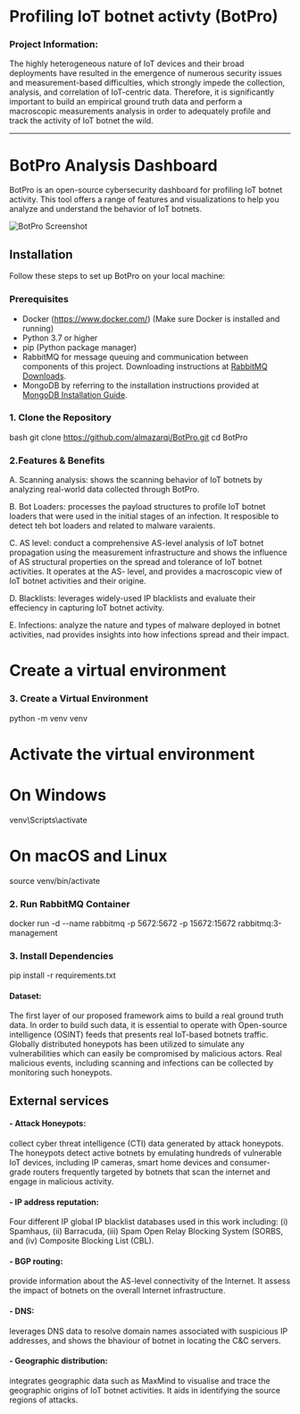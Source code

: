 # Profiling IoT botnet activty (BotPro)
### Project Information:

The highly heterogeneous nature of IoT devices and their broad deployments have resulted in the emergence of numerous security issues and measurement-based difficulties, which strongly impede the collection, analysis, and correlation of IoT-centric data. Therefore, it is significantly important to build an empirical ground truth data and perform a macroscopic measurements analysis in order to adequately profile and track the activity of IoT botnet the wild. 


-----------------

# BotPro Analysis Dashboard

BotPro is an open-source cybersecurity dashboard for profiling IoT botnet activity. This tool offers a range of features and visualizations to help you analyze and understand the behavior of IoT botnets.

![BotPro Screenshot](screenshot.png)

## Installation

Follow these steps to set up BotPro on your local machine:

### Prerequisites
- Docker (https://www.docker.com/) (Make sure Docker is installed and running)
- Python 3.7 or higher
- pip (Python package manager)
- RabbitMQ for message queuing and communication between components of this project. Downloading instructions at [RabbitMQ Downloads](https://www.rabbitmq.com/download.html).
- MongoDB by referring to the installation instructions provided at [MongoDB Installation Guide](https://docs.mongodb.com/manual/installation/).

### 1. Clone the Repository

bash
git clone https://github.com/almazarqi/BotPro.git
cd BotPro


### 2.Features & Benefits
A. Scanning analysis: shows the scanning behavior of IoT botnets by analyzing real-world data collected through BotPro.

B. Bot Loaders:  processes the payload structures to profile IoT botnet loaders that were used in the initial stages of an infection. It resposible to detect teh bot loaders and related to malware varaients.

C. AS level: conduct a comprehensive AS-level analysis of IoT botnet propagation using the measurement infrastructure and shows the influence of AS structural properties on the spread and tolerance of IoT botnet activities.  It operates at the AS- level, and provides a macroscopic view of IoT botnet activities and their origine.

D. Blacklists: leverages  widely-used IP blacklists and  evaluate their effeciency in capturing IoT botnet activity.

E. Infections: analyze the nature and types of malware deployed in botnet activities, nad provides insights into how infections spread and their impact.


# Create a virtual environment
### 3. Create a Virtual Environment

python -m venv venv

# Activate the virtual environment
# On Windows
venv\Scripts\activate
# On macOS and Linux
source venv/bin/activate

### 2. Run RabbitMQ Container
docker run -d --name rabbitmq -p 5672:5672 -p 15672:15672 rabbitmq:3-management

### 3. Install Dependencies

pip install -r requirements.txt



#### Dataset:
The first layer of our proposed framework aims to build a real ground truth data. In order to build such data, it is essential to operate with Open-source intelligence (OSINT) feeds that presents real IoT-based botnets traffic. Globally distributed honeypots has been utilized to simulate any vulnerabilities which can easily be compromised by malicious actors. Real malicious events, including scanning and infections can be collected by monitoring such honeypots.

## External services
#### - Attack Honeypots:
collect cyber threat intelligence (CTI) data generated by attack honeypots. The honeypots detect active botnets by emulating hundreds of vulnerable IoT devices, including IP cameras, smart home devices and consumer-grade routers frequently targeted by botnets that scan the internet and engage in malicious activity.
#### - IP address reputation:
Four different IP global IP blacklist databases used in this work including: (i) Spamhaus, (ii) Barracuda, (iii) Spam Open Relay Blocking System (SORBS, and (iv) Composite Blocking List (CBL).

#### - BGP routing:
provide information about the AS-level connectivity of the Internet. It assess the impact of botnets on the overall Internet infrastructure.
#### - DNS: 
leverages DNS data to resolve domain names associated with suspicious IP addresses, and shows the bhaviour of botnet in locating the C&C servers.
#### - Geographic distribution: 
integrates geographic data such as MaxMind to visualise and trace the geographic origins of IoT botnet activities. It aids in identifying the source regions of attacks.


